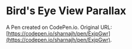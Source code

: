# Bird's Eye View Parallax

A Pen created on CodePen.io. Original URL: [https://codepen.io/sharnajh/pen/ExjpGwr](https://codepen.io/sharnajh/pen/ExjpGwr).


